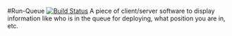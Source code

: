 #Run-Queue [![Build Status](https://travis-ci.org/Team4761/Run-Queue.svg)](https://travis-ci.org/Team4761/Run-Queue)
A piece of client/server software to display information like who is in the
queue for deploying, what position you are in, etc.
